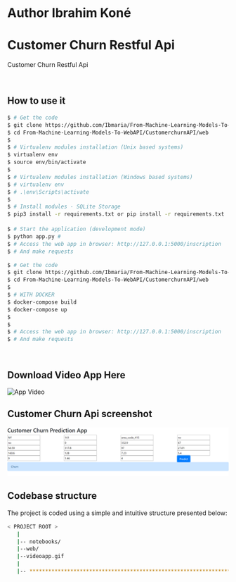 # Author Ibrahim Koné 
# Customer Churn Restful Api

Customer Churn Restful Api


<br />

## How to use it

```bash
$ # Get the code
$ git clone https://github.com/Ibmaria/From-Machine-Learning-Models-To-WebAPI.git
$ cd From-Machine-Learning-Models-To-WebAPI/CustomerchurnAPI/web
$
$ # Virtualenv modules installation (Unix based systems)
$ virtualenv env
$ source env/bin/activate
$
$ # Virtualenv modules installation (Windows based systems)
$ # virtualenv env
$ # .\env\Scripts\activate
$
$ # Install modules - SQLite Storage
$ pip3 install -r requirements.txt or pip install -r requirements.txt

$ # Start the application (development mode)
$ python app.py # 
$ # Access the web app in browser: http://127.0.0.1:5000/inscription   http://127.0.0.1:5000/classifier 
$ # And make requests
```

```bash
$ # Get the code
$ git clone https://github.com/Ibmaria/From-Machine-Learning-Models-To-WebAPI.git
$ cd From-Machine-Learning-Models-To-WebAPI/CustomerchurnAPI/web
$
$ # WITH DOCKER
$ docker-compose build
$ docker-compose up
$
$
$ # Access the web app in browser: http://127.0.0.1:5000/inscription   http://127.0.0.1:5000/classifier 
$ # And make requests
```



<br />


## Download Video App Here
![App Video](https://github.com/Ibmaria/Image-Classification-Web-Apps/blob/master/ImageRestApi/videoapp.gif)

## Customer Churn Api screenshot
![App Video](https://github.com/Ibmaria/From-Machine-Learning-Models-To-WebAPI/blob/master/CustomerchurnAPI/churnapp.PNG)


## Codebase structure

The project is coded using a simple and intuitive structure presented below:

```bash
< PROJECT ROOT >
   |
   |-- notebooks/                              
   |--web/
   |--videoapp.gif
   |
   |-- ************************************************************************
```

<br />





